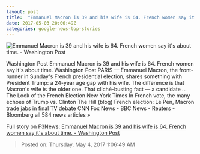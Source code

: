 ```yaml
---
layout: post
title:  "Emmanuel Macron is 39 and his wife is 64. French women say it's about time. - Washington Post"
date: 2017-05-03 20:06:49Z
categories: google-news-top-stories
---
```


![Emmanuel Macron is 39 and his wife is 64. French women say it's about time. - Washington Post](https://img.washingtonpost.com/rf/image_1484w/2010-2019/WashingtonPost/2017/05/02/Foreign/Images/France_Election_Brigitte_Macron_07603-500b3.jpg)

Washington Post Emmanuel Macron is 39 and his wife is 64. French women say it's about time. Washington Post PARIS — Emmanuel Macron, the front-runner in Sunday's French presidential election, shares something with President Trump: a 24-year age gap with his wife. The difference is that Macron's wife is the older one. That cliché-busting fact — a candidate ... The Look of the French Election New York Times In French vote, the many echoes of Trump vs. Clinton The Hill (blog) French election: Le Pen, Macron trade jabs in final TV debate CNN Fox News - BBC News - Reuters - Bloomberg all 584 news articles »


Full story on F3News: [Emmanuel Macron is 39 and his wife is 64. French women say it's about time. - Washington Post](http://www.f3nws.com/n/RhD2FD)

> Posted on: Thursday, May 4, 2017 1:06:49 AM
